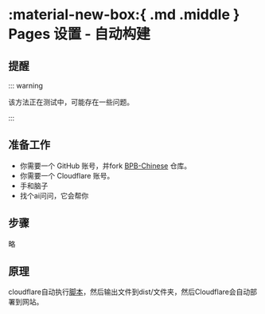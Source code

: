# :material-new-box:{ .md .middle } Pages 设置 - 自动构建

## 提醒

::: warning

该方法正在测试中，可能存在一些问题。

:::

## 准备工作

- 你需要一个 GitHub 账号，并fork [BPB-Chinese](https://github.com/BPB-Chinese/BPB-Chinese.github.io) 仓库。
- 你需要一个 Cloudflare 账号。
- 手和脑子
- 找个ai问问，它会帮你

## 步骤
略

## 原理
cloudflare自动执行[脚本](https://github.com/BPB-Chinese/BPB-Chinese.github.io/blob/master/scripts/cloudflare-autobuild.sh)，然后输出文件到dist/文件夹，然后Cloudflare会自动部署到网站。